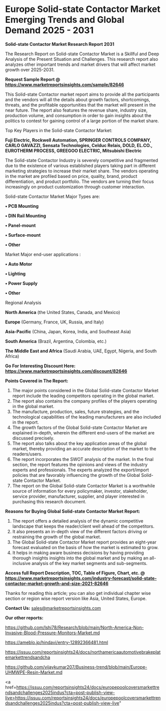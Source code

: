 # Europe Solid-state Contactor Market Emerging Trends and Global Demand 2025 - 2031

<strong>Solid-state Contactor Market Research Report 2031</strong>

The Research Report on Solid-state Contactor Market is a Skillful and Deep Analysis of the Present Situation and Challenges. This research report also analyzes other important trends and market drivers that will affect market growth over 2025-2031.

<strong>Request Sample Report @ <a href=https://www.marketreportsinsights.com/sample/82646>https://www.marketreportsinsights.com/sample/82646</a></strong>

This Solid-state Contactor market report aims to provide all the participants and the vendors will all the details about growth factors, shortcomings, threats, and the profitable opportunities that the market will present in the near future. The report also features the revenue share, industry size, production volume, and consumption in order to gain insights about the politics to contest for gaining control of a large portion of the market share.

Top Key Players in the Solid-state Contactor Market:

<strong>Fuji Electric, Rockwell Automation, SPRINGER CONTROLS COMPANY, CARLO GAVAZZI, Sensata Technologies, Celduc Relais, DOLD, EL.CO., EUROTHERM PROCESS, GREEGOO ELECTRIC, Mitsubishi Electric</strong>

The Solid-state Contactor Industry is severely competitive and fragmented due to the existence of various established players taking part in different marketing strategies to increase their market share. The vendors operating in the market are profiled based on price, quality, brand, product differentiation, and product portfolio. The vendors are turning their focus increasingly on product customization through customer interaction.

Solid-state Contactor Market Major Types are:

<strong>• PCB Mounting

• DIN Rail Mounting

• Panel-mount

• Surface-mount

• Other</strong>

Market Major end-user applications :

<strong>• Auto Motor

• Lighting

• Power Supply

• Other</strong>

Regional Analysis

</u><strong><b>North America</b></strong> (the United States, Canada, and Mexico)

<strong><b>Europe </b></strong>(Germany, France, UK, Russia, and Italy)

<strong><b>Asia-Pacific</b></strong> (China, Japan, Korea, India, and Southeast Asia)

<strong><b>South America</b></strong> (Brazil, Argentina, Colombia, etc.)

<strong><b>The Middle East and Africa</b></strong> (Saudi Arabia, UAE, Egypt, Nigeria, and South Africa)

<strong>Go For Interesting Discount Here: <a href=https://www.marketreportsinsights.com/discount/82646>https://www.marketreportsinsights.com/discount/82646</a></strong>

<strong>Points Covered in The Report:</strong>
<ol>
  <li>The major points considered in the Global Solid-state Contactor Market report include the leading competitors operating in the global market.</li>
  <li>The report also contains the company profiles of the players operating in the global market.</li>
  <li>The manufacture, production, sales, future strategies, and the technological capabilities of the leading manufacturers are also included in the report.</li>
  <li>The growth factors of the Global Solid-state Contactor Market are explained in-depth, wherein the different end-users of the market are discussed precisely.</li>
  <li>The report also talks about the key application areas of the global market, thereby providing an accurate description of the market to the readers/users.</li>
  <li>The report incorporates the SWOT analysis of the market. In the final section, the report features the opinions and views of the industry experts and professionals. The experts analyzed the export/import policies that are favorably influencing the growth of the Global Solid-state Contactor Market.</li>
  <li>The report on the Global Solid-state Contactor Market is a worthwhile source of information for every policymaker, investor, stakeholder, service provider, manufacturer, supplier, and player interested in purchasing this research document.</li>
</ol>
<strong>Reasons for Buying Global Solid-state Contactor Market Report:</strong>

<ol>
  <li>The report offers a detailed analysis of the dynamic competitive landscape that keeps the reader/client well ahead of the competitors.</li>
  <li>It also presents an in-depth view of the different factors driving or restraining the growth of the global market.</li>
  <li>The Global Solid-state Contactor Market report provides an eight-year forecast evaluated on the basis of how the market is estimated to grow.</li>
  <li>It helps in making aware business decisions by having providing thorough insights insights into the global market and by making an all-inclusive analysis of the key market segments and sub-segments.</li>
</ol>
<strong>Access full Report Description, TOC, Table of Figure, Chart, etc. @ <a href=https://www.marketreportsinsights.com/industry-forecast/solid-state-contactor-market-growth-and-size-2021-82646>https://www.marketreportsinsights.com/industry-forecast/solid-state-contactor-market-growth-and-size-2021-82646</a></strong>


Thanks for reading this article; you can also get individual chapter wise section or region wise report version like Asia, United States, Europe.

<strong>Contact Us:</strong>
sales@marketreportsinsights.com

<strong>Our other reports:</strong>

<a href=https://github.com/Ishi78/Research/blob/main/North-America-Non-Invasive-Blood-Pressure-Monitors-Market.md>https://github.com/Ishi78/Research/blob/main/North-America-Non-Invasive-Blood-Pressure-Monitors-Market.md</a>

<a href=https://ameblo.jp/hindavi/entry-12892366481.html>https://ameblo.jp/hindavi/entry-12892366481.html</a>

<a href=https://issuu.com/reportsinsights24/docs/northamericaautomotivebrakeplatemarkettrendsandcha>https://issuu.com/reportsinsights24/docs/northamericaautomotivebrakeplatemarkettrendsandcha</a>

<a href=https://github.com/vijaykumar207/Business-trend/blob/main/Europe-UHMWPE-Resin-Market.md>https://github.com/vijaykumar207/Business-trend/blob/main/Europe-UHMWPE-Resin-Market.md</a>

<a href=https://issuu.com/reportsinsights24/docs/europepoolcoversmarkettrendsandchallenges2025indus?cta=post-publish-view-live>https://issuu.com/reportsinsights24/docs/europepoolcoversmarkettrendsandchallenges2025indus?cta=post-publish-view-live</a>"
